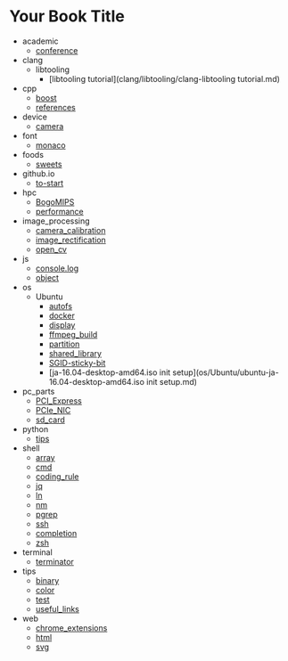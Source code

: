 # Your Book Title

- academic
  * [conference](academic/HPC-conference.md)
- clang
  - libtooling
    * [libtooling tutorial](clang/libtooling/clang-libtooling tutorial.md)
- cpp
  * [boost](cpp/boost.md)
  * [references](cpp/references.md)
- device
  * [camera](device/camera.md)
- font
  * [monaco](font/monaco.md)
- foods
  * [sweets](foods/sweets.md)
- github.io
  * [to-start](github.io/how-to-start.md)
- hpc
  * [BogoMIPS](hpc/BogoMIPS.md)
  * [performance](hpc/performance.md)
- image_processing
  * [camera_calibration](image_processing/camera_calibration.md)
  * [image_rectification](image_processing/image_rectification.md)
  * [open_cv](image_processing/open_cv.md)
- js
  * [console.log](js/console.log.md)
  * [object](js/object.md)
- os
  - Ubuntu
    * [autofs](os/Ubuntu/autofs.md)
    * [docker](os/Ubuntu/docker.md)
    * [display](os/Ubuntu/dual-display.md)
    * [ffmpeg_build](os/Ubuntu/ffmpeg_build.md)
    * [partition](os/Ubuntu/partition.md)
    * [shared_library](os/Ubuntu/shared_library.md)
    * [SGID-sticky-bit](os/Ubuntu/SUID-SGID-sticky-bit.md)
    * [ja-16.04-desktop-amd64.iso init setup](os/Ubuntu/ubuntu-ja-16.04-desktop-amd64.iso init setup.md)
- pc_parts
  * [PCI_Express](pc_parts/PCI_Express.md)
  * [PCIe_NIC](pc_parts/PCIe_NIC.md)
  * [sd_card](pc_parts/sd_card.md)
- python
  * [tips](python/tips.md)
- shell
  * [array](shell/array.md)
  * [cmd](shell/cmd.md)
  * [coding_rule](shell/coding_rule.md)
  * [jq](shell/jq.md)
  * [ln](shell/ln.md)
  * [nm](shell/nm.md)
  * [pgrep](shell/pgrep.md)
  * [ssh](shell/ssh.md)
  * [completion](shell/zsh-completion.md)
  * [zsh](shell/zsh.md)
- terminal
  * [terminator](terminal/terminator.md)
- tips
  * [binary](tips/binary.md)
  * [color](tips/color.md)
  * [test](tips/test.md)
  * [useful_links](tips/useful_links.md)
- web
  - [chrome_extensions](web/chrome_extensions/chrome_extensions.md)
  * [html](web/html.md)
  * [svg](web/svg.md)
